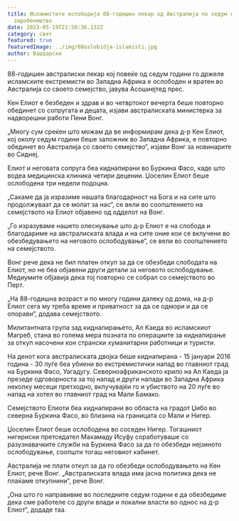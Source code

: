 ```yaml
---
title: Исламистите ослободија 88-годишен лекар од Австралија по седум години во
  заробеништво
date: 2023-05-19T22:50:36.132Z
category: свет
featured: true
featuredImage: ../img/88oslobidja-islamisti.jpg
author: Вардарски
---
```

88-годишен австралиски лекар кој повеќе од седум години го држеле исламските екстремисти во Западна Африка е ослободен и вратен во Австралија со своето семејство, јавува Асошиејтед прес.

Кен Елиот е безбеден и здрав и во четвртокот вечерта беше повторно обединет со сопругата и децата, изјави австралиската министерка за надворешни работи Пени Вонг.

„Многу сум среќен што можам да ве информирам дека д-р Кен Елиот, кој околу седум години беше заложник во Западна Африка, е повторно обединет во Австралија со своето семејство“, изјави Вонг за новинарите во Сиднеј.

Елиот и неговата сопруга беа киднапирани во Буркина Фасо, каде што водеа медицинска клиника четири децении. Џоселин Елиот беше ослободена три недели подоцна.

„Сакаме да ја изразиме нашата благодарност на Бога и на сите што продолжуваат да се молат за нас“, се вели во соопштението на семејството на Елиот објавено од одделот на Вонг.

„Го изразуваме нашето олеснување што д-р Елиот е на слобода и благодариме на австралиската влада и на сите оние кои се вклучени во обезбедувањето на неговото ослободување“, се вели во соопштението на семејството.

Вонг рече дека не бил платен откуп за да се обезбеди слободата на Елиот, но не беа објавени други детали за неговото ослободување. Медиумите објавија дека тој повторно се собрал со семејството во Перт.

„На 88-годишна возраст и по многу години далеку од дома, на д-р Елиот сега му треба време и приватност за да се одмори и да се опорави“, додава семејството.

Милитантната група зад киднапирањето, Ал Каеда во исламскиот Магреб, стана во голема мера позната по операциите за киднапирање за откуп насочени кон странски хуманитарни работници и туристи.

На денот кога австралиската двојка беше киднапирана - 15 јануари 2016 година - 30 луѓе беа убиени во екстремистички напад во главниот град на Буркина Фасо, Уагадугу. Северноафриканското крило на Ал Каеда ја презеде одговорноста за тој напад и други напади во Западна Африка неколку месеци претходно, вклучувајќи го и убиството на 20 луѓе во напад на хотел во главниот град на Мали Бамако.

Семејството Елиоти беа киднапирани во областа на градот Џибо во северна Буркина Фасо, во близина на границата со Мали и Нигер.

Џоселин Елиот беше ослободена во соседен Нигер. Тогашниот нигериски претседател Махамаду Исуфу соработуваше со разузнавачките служби на Буркина Фасо за да го обезбеди нејзиното ослободување, соопшти тогаш неговиот кабинет.

Австралија не плати откуп за да го обезбеди ослободувањето на Кен Елиот, рече Вонг. „Австралиската влада има јасна политика дека не плаќаме откупнини“, рече Вонг.

„Она што го направивме во последните седум години е да обезбедиме дека сме работеле со други влади и локални власти во однос на д-р Елиот“, додаде таа.